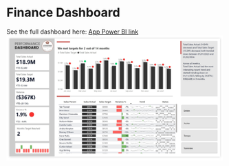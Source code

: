 # Finance Dashboard
See the full dashboard here: [App Power BI link](https://app.powerbi.com/view?r=eyJrIjoiMmJiZmYyNTYtNGJmZi00Y2I1LTg1YmMtZTE5ZWNiYzc5MDc3IiwidCI6IjZhNDE0M2RmLTkyN2UtNGU5Yy04YTNmLTlmYzZiMGU4ZDVmYiJ9)
![Finance Dashboard](Finance.jpg)
